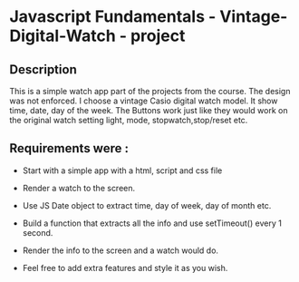 # Javascript Fundamentals - Vintage-Digital-Watch - project


## Description

This is a simple watch app part of the projects from the course. The design was not enforced. I choose a vintage Casio digital watch model. It show time, date, day of the week. The Buttons work just like they would work on the original watch setting light, mode, stopwatch,stop/reset etc.


## Requirements were :

* Start with a simple app with a html, script and css file

* Render a watch to the screen.

* Use JS Date object to extract time, day of week, day of month etc.

* Build a function that extracts all the info and use setTimeout() every 1 second.

* Render the info to the screen and a watch would do.

* Feel free to add extra features and style it as you wish.

